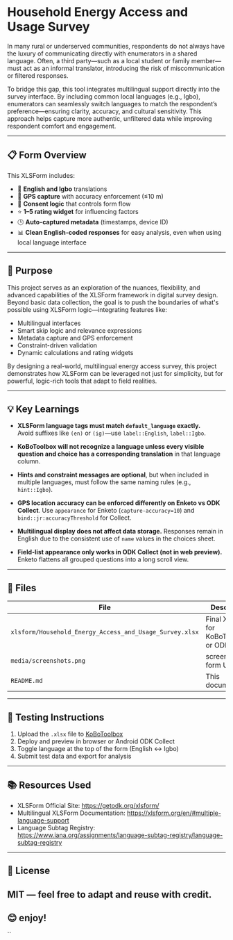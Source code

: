 # Household Energy Access and Usage Survey

In many rural or underserved communities, respondents do not always have the luxury of communicating directly with enumerators in a shared language. Often, a third party—such as a local student or family member—must act as an informal translator, introducing the risk of miscommunication or filtered responses.

To bridge this gap, this tool integrates multilingual support directly into the survey interface. By including common local languages (e.g., Igbo), enumerators can seamlessly switch languages to match the respondent’s preference—ensuring clarity, accuracy, and cultural sensitivity. This approach helps capture more authentic, unfiltered data while improving respondent comfort and engagement.

---

## 📋 Form Overview

This XLSForm includes:
- 🔄 **English and Igbo** translations
- 🧭 **GPS capture** with accuracy enforcement (≤10 m)
- 🔐 **Consent logic** that controls form flow
- ⭐ **1–5 rating widget** for influencing factors
- 🕒 **Auto-captured metadata** (timestamps, device ID)
- 📊 **Clean English-coded responses** for easy analysis, even when using local language interface

---

## 🎯 Purpose

This project serves as an exploration of the nuances, flexibility, and advanced capabilities of the XLSForm framework in digital survey design. Beyond basic data collection, the goal is to push the boundaries of what's possible using XLSForm logic—integrating features like:

- Multilingual interfaces
- Smart skip logic and relevance expressions
- Metadata capture and GPS enforcement
- Constraint-driven validation
- Dynamic calculations and rating widgets

By designing a real-world, multilingual energy access survey, this project demonstrates how XLSForm can be leveraged not just for simplicity, but for powerful, logic-rich tools that adapt to field realities.

---

## 💡 Key Learnings

- **XLSForm language tags must match `default_language` exactly.**  
  Avoid suffixes like `(en)` or `(ig)`—use `label::English`, `label::Igbo`.

- **KoBoToolbox will not recognize a language unless every visible question and choice has a corresponding translation** in that language column.

- **Hints and constraint messages are optional**, but when included in multiple languages, must follow the same naming rules (e.g., `hint::Igbo`).

- **GPS location accuracy can be enforced differently on Enketo vs ODK Collect**. Use `appearance` for Enketo (`capture-accuracy=10`) and `bind::jr:accuracyThreshold` for Collect.

- **Multilingual display does not affect data storage.** Responses remain in English due to the consistent use of `name` values in the choices sheet.

- **Field-list appearance only works in ODK Collect (not in web preview).** Enketo flattens all grouped questions into a long scroll view.

---

## 📂 Files

| File | Description |
|------|-------------|
| `xlsform/Household_Energy_Access_and_Usage_Survey.xlsx` | Final XLSForm for KoBoToolbox or ODK |
| `media/screenshots.png` | screenshots of form UI |
| `README.md` | This documentation |

---

## 🧪 Testing Instructions

1. Upload the `.xlsx` file to [KoBoToolbox](https://kf.kobotoolbox.org)
2. Deploy and preview in browser or Android ODK Collect
3. Toggle language at the top of the form (English ↔ Igbo)
4. Submit test data and export for analysis

---

## 📚 Resources Used

- XLSForm Official Site: https://getodk.org/xlsform/  
- Multilingual XLSForm Documentation: https://xlsform.org/en/#multiple-language-support  
- Language Subtag Registry: https://www.iana.org/assignments/language-subtag-registry/language-subtag-registry

---

## 📖 License

MIT — feel free to adapt and reuse with credit.
---

## 😊 enjoy!

``